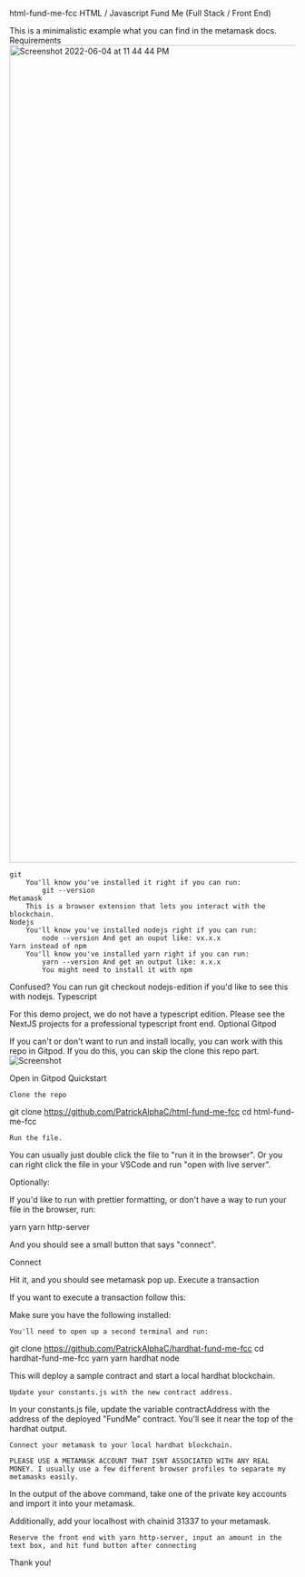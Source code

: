 html-fund-me-fcc
HTML / Javascript Fund Me (Full Stack / Front End)

This is a minimalistic example what you can find in the metamask docs.
Requirements
 <img width="1440" alt="Screenshot 2022-06-04 at 11 44 44 PM" src="https://user-images.githubusercontent.com/66620586/172021430-3d62642b-6a8e-4eaa-8f8b-42ef23e74fab.png">

 
 
    git
        You'll know you've installed it right if you can run:
            git --version
    Metamask
        This is a browser extension that lets you interact with the blockchain.
    Nodejs
        You'll know you've installed nodejs right if you can run:
            node --version And get an ouput like: vx.x.x
    Yarn instead of npm
        You'll know you've installed yarn right if you can run:
            yarn --version And get an output like: x.x.x
            You might need to install it with npm

Confused? You can run git checkout nodejs-edition if you'd like to see this with nodejs.
Typescript

For this demo project, we do not have a typescript edition. Please see the NextJS projects for a professional typescript front end.
Optional Gitpod

If you can't or don't want to run and install locally, you can work with this repo in Gitpod. If you do this, you can skip the clone this repo part.
![Screenshot](https://user-images.githubusercontent.com/66620586/172021462-44f44bad-87f1-4f81-a7a2-acd65ebdc3e1.png)

Open in Gitpod
Quickstart

    Clone the repo

git clone https://github.com/PatrickAlphaC/html-fund-me-fcc
cd html-fund-me-fcc

    Run the file.

You can usually just double click the file to "run it in the browser". Or you can right click the file in your VSCode and run "open with live server".

Optionally:

If you'd like to run with prettier formatting, or don't have a way to run your file in the browser, run:

yarn
yarn http-server

And you should see a small button that says "connect".

Connect

Hit it, and you should see metamask pop up.
Execute a transaction

If you want to execute a transaction follow this:

Make sure you have the following installed:

    You'll need to open up a second terminal and run:

git clone https://github.com/PatrickAlphaC/hardhat-fund-me-fcc
cd hardhat-fund-me-fcc
yarn
yarn hardhat node

This will deploy a sample contract and start a local hardhat blockchain.

    Update your constants.js with the new contract address.

In your constants.js file, update the variable contractAddress with the address of the deployed "FundMe" contract. You'll see it near the top of the hardhat output.

    Connect your metamask to your local hardhat blockchain.

    PLEASE USE A METAMASK ACCOUNT THAT ISNT ASSOCIATED WITH ANY REAL MONEY. I usually use a few different browser profiles to separate my metamasks easily.

In the output of the above command, take one of the private key accounts and import it into your metamask.

Additionally, add your localhost with chainid 31337 to your metamask.

    Reserve the front end with yarn http-server, input an amount in the text box, and hit fund button after connecting

Thank you!


